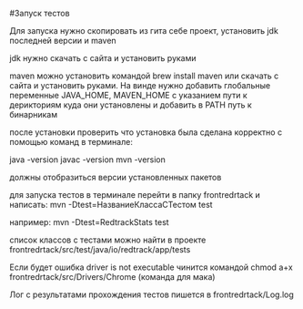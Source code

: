 #Запуск тестов 

Для запуска нужно скопировать из гита себе проект, установить jdk последней версии  и maven

jdk нужно скачать с сайта и установить руками

maven можно установить командой brew install maven или скачать с сайта и установить руками. 
На винде нужно добавить глобальные переменные JAVA_HOME, MAVEN_HOME с указанием пути к дерикториям куда они установлены и добавить в PATH путь к бинарникам

после установки проверить что установка была сделана корректно с помощью команд в терминале:

java -version
javac -version
mvn -version

должны отобразиться версии установленных пакетов

для запуска тестов в терминале перейти в папку frontredrtack и написать:
mvn -Dtest=НазваниеКлассаСТестом test

например:
mvn -Dtest=RedtrackStats test

список классов с тестами можно найти в проекте frontredrtack/src/test/java/io/redtrack/app/tests

Если будет ошибка driver is not executable чинится командой chmod a+x frontredrtack/src/Drivers/Chrome (команда для мака)


Лог с результатами прохождения тестов пишется в frontredrtack/Log.log
